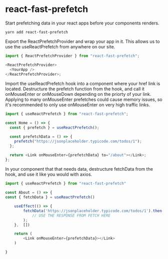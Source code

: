 # react-fast-prefetch

Start prefetching data in your react apps before your components renders.

```
yarn add react-fast-prefetch
```

Export the ReactPrefetchProvider and wrap your app in it. This allows us to use the useReactPrefetch from anywhere on our site.

```javascript
import { ReactPrefetchProvider } from "react-fast-prefetch";

<ReactPrefetchProvider>
  <YourApp />
</ReactPrefetchProvider>;
```

Import the useReactPrefetch hook into a component where your href link is located.
Destructure the prefetch function from the hook, and call it onMouseEnter or onMouseDown depending on the priorty of your link. Applying to many onMouseEnter prefetches could cause memory issues, so it's recommended to only use onMouseEnter on very high traffic links.

```javascript
import { useReactPrefetch } from "react-fast-prefetch";

const Home = () => {
  const { prefetch } = useReactPrefetch();

  const prefetchData = () => {
    prefetch("https://jsonplaceholder.typicode.com/todos/1");
  };

  return <Link onMouseEnter={prefetchData} to="/about"></Link>;
};
```

In your component that that needs data, destructure fetchData from the hook, and use it like you would with axios.

```javascript
import { useReactPrefetch } from "react-fast-prefetch"

const About = () => {
const { fetchData } = useReactPrefetch()

    useEffect(() => {
        fetchData('https://jsonplaceholder.typicode.com/todos/1').then(response =>
            // USE THE RESPONSE FROM FETCH HERE
        );
    },  [])

    return (
        <Link onMouseEnter={prefetchData}></Link>
    )

}
```
